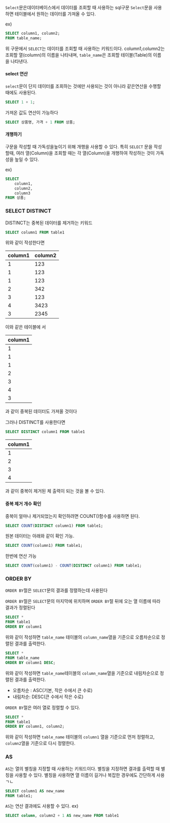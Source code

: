 `Select`문은데이터베이스에서 데이터를 조회할 때 사용하는 sql구문
`Select`문을 사용하면 테이블에서 원하는 데이터를 가져올 수 있다.

ex)
```sql
SELECT column1, column2;
FROM table_name;
```

위 구문에서 `SELECT`는 데이터를 조회할 때 사용하는 키워드이다.  column1,column2는 조회할 열(column)의 이름을 나타내며, `table_name`은 조회할 테이블(Table)의 이름을 나타낸다.

#### select 연산

`select`문이 단지 데이터를 조회하는 것에만 사용되는 것이 아니라 같은연산을 수행할 때에도 사용된다.

```sql
SELECT 1 + 1;
```


가져온 값도 연산이 가능하다

```sql
SELECT 상품명, 가격 + 1 FROM 상품;
```

#### 개행하기
구문을 작성할 때 가독성을높이기 위해 개행을 사용할 수 있다.
특히 `SELECT` 문을 작성할때, 여러 열(Column)을 조회할 때는 각 열(Column)을 개행하여 작성하는 것이 가독성을 높일 수 있다.

ex)
```sql
SELECT
	column1,
	column2,
	column3
FROM 상품;
```


### SELECT DISTINCT

DISTINCT는 중복된 데이터를 제거하는 키워드

```sql
SELECT column1 FROM table1
```

위와 같이 작성한다면

| column1 | column2 |
| ------- | ------- |
| 1       | 123     |
| 1       | 123     |
| 1       | 123     |
| 2       | 342     |
| 3       | 123     |
| 4       | 3423    |
| 3       | 2345    |
이와 같은 테이블에 서

| column1 |
| ------- |
| 1       |
| 1       |
| 1       |
| 2       |
| 3       |
| 4       |
| 3       |
과 같이 중복된 데이터도 가져올 것이다

그러나 DISTINCT를 사용한다면

```sql
SELECT DISTINCT column1 FROM table1
```

| column1 |
| ------- |
| 1       |
| 2       |
| 3       |
| 4       |
과 같이 중복이 제거된 체 출력이 되는 것을 볼 수 있다.

#### 중복 제거 개수 확인
중복이 얼마나 제거되었는지 확인하려면 COUNT()함수를 사용하면 된다.

```sql
SELECT COUNT(DISTINCT column1) FROM table1;
```

원본 데이터는 아래와 같이 확인 가능.

```sql
SELECT COUNT(column1) FROM table1;
```

한번에 연산 가능

```sql
SELECT COUNT(column1) - COUNT(DISTINCT column1) FROM table1;
```

### ORDER BY

`ORDER BY`절은 `SELECT`문의 결과를 정렬하는데 사용된다

`ORDER BY`절은 `SELECT`문의 마지막에 위치하며 
`ORDER BY`절 뒤에 오는 열 이름에 따라 결과가 정렬된다

```sql
SELECT *
FROM table1
ORDER BY column1
```

위와 같이 작성하면 `table_name` 테이블의 `column_name`열을 기준으로 오름차순으로 정렬된 결과를 출력한다.

```sql
SELECT *
FROM table_name
ORDER BY column1 DESC;
```

위와 같이 작성하면 `table_name`테이블의 `column_name`열을 기준으로 내림차순으로 정렬된 결과를 출력한다. 

- 오름차순 : ASC(기본, 작은 수에서 큰 수로)
- 내림차순: DESC(큰 수에서 작은 수로)

`ORDER BY`절은 여러 열로 정렬할 수 있다.

```sql
SELECT *
FROM table1
ORDER BY column1, column2;
```

 위와 같이 작성하면 `table_name` 테이블의 `column1` 열을 기준으로 먼저 정렬하고, `column2`열을 기준으로 다시 정렬한다.




### AS
`AS`는 열의 별칭을 지정할 때 사용하는 키워드이다. 별칭을 지정하면 결과를 출력할 때 별칭을 사용할 수 있다. 별칭을 사용하면 열 이름이 길거나 복잡한 경우에도 간단하게 사용 ㄱㄴ

```sql
SELECT column1 AS new_name
FROM table1;
```

  `AS`는 연산 결과에도 사용할 수 있다.
  ex)
```sql
SELECT column, column2 + 1 AS new_name FROM table1  
```